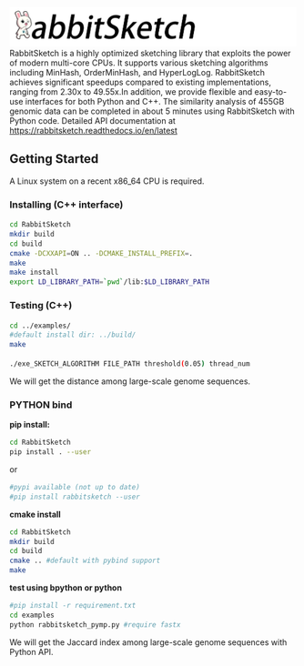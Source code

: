 ![RabbitSketch](sketch.png)
RabbitSketch is a highly optimized sketching library that exploits the power of modern multi-core CPUs. It supports various sketching algorithms including MinHash, OrderMinHash, and HyperLogLog. RabbitSketch achieves significant speedups compared to existing implementations, ranging from 2.30x to 49.55x.In addition, we provide flexible and easy-to-use interfaces for both Python and C++. The similarity analysis of 455GB genomic data can be completed in about 5 minutes using RabbitSketch with Python code.
Detailed API documentation at https://rabbitsketch.readthedocs.io/en/latest
## Getting Started
A Linux system on a recent x86_64 CPU is required.

### Installing (C++ interface) 


```bash
cd RabbitSketch
mkdir build
cd build
cmake -DCXXAPI=ON .. -DCMAKE_INSTALL_PREFIX=.
make
make install
export LD_LIBRARY_PATH=`pwd`/lib:$LD_LIBRARY_PATH
```


### Testing (C++)

```bash
cd ../examples/
#default install dir: ../build/
make 

./exe_SKETCH_ALGORITHM FILE_PATH threshold(0.05) thread_num 
```
We will get the distance among large-scale genome sequences.

### PYTHON bind
**pip install:**
```bash
cd RabbitSketch
pip install . --user
```
or
```bash
#pypi available (not up to date)
#pip install rabbitsketch --user
```
**cmake install**
```bash
cd RabbitSketch
mkdir build
cd build
cmake .. #default with pybind support
make
```
**test using bpython or python**

```bash
#pip install -r requirement.txt 
cd examples
python rabbitsketch_pymp.py #require fastx
```
We will get the Jaccard index among large-scale genome sequences with Python API. 
